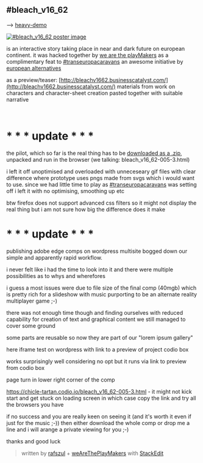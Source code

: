 ## #bleach_v16_62 

--> [heavy-demo](https://chicle-tartan.codio.io/bleach_v16_62-005-3.html)

[![#bleach_v16_62 poster image][1]](https://chicle-tartan.codio.io/bleach_v16_62-005-3.html)

is an interactive story taking place in near and dark future on european continent. it was hacked together by [we are the playMakers](http://wearetheplaymakers.com/) as a complimentary feat to [#transeuropacaravans](http://citizenspact.eu/) an awesome initiative by [european alternatives](http://www.euroalter.com/) 

as a preview/teaser: [http://bleachv1662.businesscatalyst.com/](http://bleachv1662.businesscatalyst.com/) materials from work on characters and character-sheet creation pasted together with suitable narrative

&nbsp;

# * * * update * * * 

the pilot, which so far is the real thing has to be [downloaded as a .zip](https://github.com/rafszul/-bleach_v16_62/archive/master.zip), unpacked and run in the browser (we talking: bleach_v16_62-005-3.html)

i left it off unoptimised and overloaded with unneceseary gif files with clear difference where prototype uses pngs made from svgs which i would want to use. since we had little time to play as [#transeuropacaravans](http://citizenspact.eu/) was setting off i left it with no optimising, smoothing up etc 

btw firefox does not support advanced css filters so it might not display the real thing but i am not sure how big the difference does it make

# * * * update * * * 

publishing adobe edge comps on wordpress multisite bogged down our simple and apparently rapid workflow.

i never felt like i had the time to look into it and there were multiple possibilities as to whys and wherefores 

i guess a most issues were due to file size of the final comp (40mgb) which is pretty rich for a slideshow with music purporting to be an alternate reality multiplayer game ;-)

there was not enough time though and finding ourselves with reduced capability for creation of text and graphical content we still managed to cover some ground

some parts are reusable so now they are part of our "lorem ipsum gallery"

here iframe test on wordpress with link to a preview of project codio box 

works surprisingly well considering no opt but it runs via link to preview from codio box

 

page turn in lower right corner of the comp

https://chicle-tartan.codio.io/bleach_v16_62-005-3.html - it might not kick start and get stuck on loading screen in which case copy the link and try all the browsers you have

if no success and you are really keen on seeing it (and it's worth it even if just for the music ;-)) then either download the whole comp or drop me a line and i will arange a private viewing for you ;-)

thanks and good luck


  [1]: https://raw.githubusercontent.com/rafszul/-bleach_v16_62/master/images/Poster.png


> written by [rafszul](https://github.com/rafszul) + [weAreThePlayMakers](http://wearetheplaymakers.com/) with [StackEdit](https://stackedit.io/)
